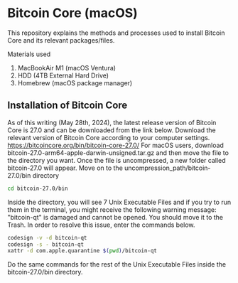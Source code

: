 # Bitcoin Core (macOS)
This repository explains the methods and processes used to install Bitcoin Core and its relevant packages/files.

Materials used
1. MacBookAir M1 (macOS Ventura)
2. HDD (4TB External Hard Drive)
3. Homebrew (macOS package manager)

## Installation of Bitcoin Core
As of this writing (May 28th, 2024), the latest release version of Bitcoin Core is 27.0 and can be downloaded from the link below. Download the relevant version of Bitcoin Core according to your computer settings.
https://bitcoincore.org/bin/bitcoin-core-27.0/
For macOS users, download bitcoin-27.0-arm64-apple-darwin-unsigned.tar.gz and then move the file to the directory you want. Once the file is uncompressed, a new folder called bitcoin-27.0 will appear. Move on to the uncompression_path/bitcoin-27.0/bin directory
```bash
cd bitcoin-27.0/bin
```
Inside the directory, you will see 7 Unix Executable Files and if you try to run them in the terminal, you might receive the following warning message: "bitcoin-qt" is damaged and cannot be opened. You should move it to the Trash. In order to resolve this issue, enter the commands below.
```bash
codesign -v -d bitcoin-qt
codesign -s - bitcoin-qt
xattr -d com.apple.quarantine $(pwd)/bitcoin-qt
```
Do the same commands for the rest of the Unix Executable Files inside the bitcoin-27.0/bin directory.
